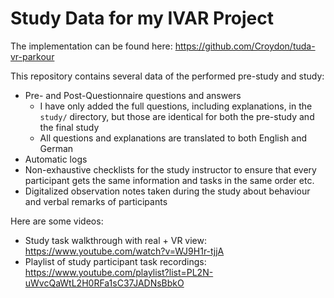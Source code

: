 # Study Data for my IVAR Project

The implementation can be found here: https://github.com/Croydon/tuda-vr-parkour 

This repository contains several data of the performed pre-study and study:

  * Pre- and Post-Questionnaire questions and answers
    * I have only added the full questions, including explanations, in the `study/` directory, but those are identical for both the pre-study and the final study
    * All questions and explanations are translated to both English and German
  * Automatic logs
  * Non-exhaustive checklists for the study instructor to ensure that every participant gets the same information and tasks in the same order etc.
  * Digitalized observation notes taken during the study about behaviour and verbal remarks of participants

Here are some videos:
  * Study task walkthrough with real + VR view: https://www.youtube.com/watch?v=WJ9H1r-tjjA
  * Playlist of study participant task recordings: https://www.youtube.com/playlist?list=PL2N-uWvcQaWtL2H0RFa1sC37JADNsBbkO
